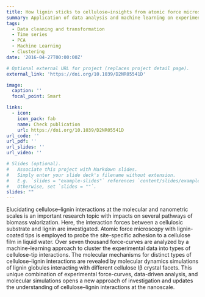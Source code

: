 ```yaml
---
title: How lignin sticks to cellulose—insights from atomic force microscopy enhanced by machine-learning analysis and molecular dynamics simulations
summary: Application of data analysis and machine learning on experimental data. Data cleaning and transformation. Noise reduction with PCA. Time series clustering.
tags:
  - Data cleaning and transformation
  - Time series
  - PCA
  - Machine Learning
  - Clustering
date: '2016-04-27T00:00:00Z'

# Optional external URL for project (replaces project detail page).
external_link: 'https://doi.org/10.1039/D2NR05541D'

image:
  caption: ''
  focal_point: Smart

links:
  - icon: 
    icon_pack: fab
    name: Check publication
    url: https://doi.org/10.1039/D2NR05541D
url_code: ''
url_pdf: ''
url_slides: ''
url_video: ''

# Slides (optional).
#   Associate this project with Markdown slides.
#   Simply enter your slide deck's filename without extension.
#   E.g. `slides = "example-slides"` references `content/slides/example-slides.md`.
#   Otherwise, set `slides = ""`.
slides: ""
---
```


Elucidating cellulose–lignin interactions at the molecular and nanometric scales is an important research topic with impacts on several pathways of biomass valorization. Here, the interaction forces between a cellulosic substrate and lignin are investigated. Atomic force microscopy with lignin-coated tips is employed to probe the site-specific adhesion to a cellulose film in liquid water. Over seven thousand force-curves are analyzed by a machine-learning approach to cluster the experimental data into types of cellulose-tip interactions. The molecular mechanisms for distinct types of cellulose–lignin interactions are revealed by molecular dynamics simulations of lignin globules interacting with different cellulose Iβ crystal facets. This unique combination of experimental force-curves, data-driven analysis, and molecular simulations opens a new approach of investigation and updates the understanding of cellulose–lignin interactions at the nanoscale.